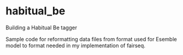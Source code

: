 # habitual_be
Building a Habitual Be tagger

Sample code for reformatting data files from format used for Esemble model to format needed in my implementation of fairseq. 
